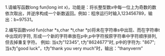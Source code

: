1.请编写函数long fun(long int x)，功能是：将长整型数x中每一位上为奇数的数依次取出，并逆序构成一个新数返回。例如：程序运行时输入123456789，输出：b=97531。

2.编写函数void fun(char *s,char *t,char *p)将未在字符串s中出现、而在字符串t中出现的字符, 形成一个新的字符串放在p中,p中字符按原字符串中字符顺序排列,但去掉重复字符。
例如: 当s为"12345", t为"8624677"时, p中的字符为: "867";
当s为”good luck”，t为”thank you very much”时，输出：”thanyverm”


